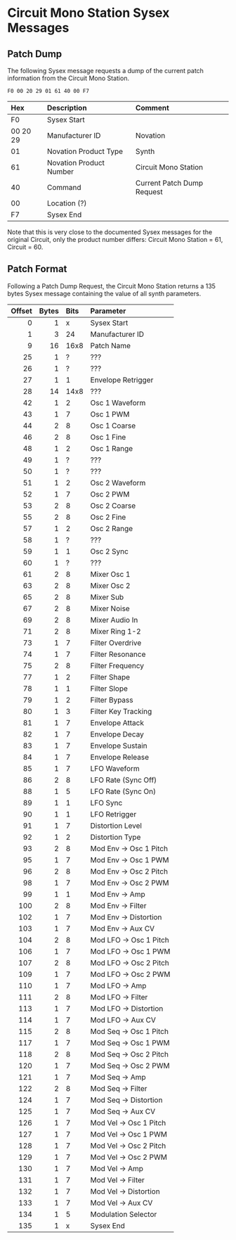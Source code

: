 # Circuit Mono Station Sysex Messages

## Patch Dump
The following Sysex message requests a dump of the current patch information from the Circuit Mono Station.
```
F0 00 20 29 01 61 40 00 F7
```

| Hex | Description | Comment |
| :------|:-------- |:--------|
| F0 | Sysex Start | |
| 00 20 29 | Manufacturer ID | Novation |
| 01 | Novation Product Type | Synth |
| 61 | Novation Product Number | Circuit Mono Station |
| 40 | Command | Current Patch Dump Request |
| 00 | Location (?) | |
| F7 | Sysex End | |

Note that this is very close to the documented Sysex messages for the original Circuit, only the product number differs: Circuit Mono Station = 61, Circuit = 60.

## Patch Format
Following a Patch Dump Request, the Circuit Mono Station returns a 135 bytes Sysex message containing the value of all synth parameters.

| Offset | Bytes | Bits | Parameter |
| ------:| -----:| :--- | :-------- |
|      0 |     1 |   x  | Sysex Start|
|      1 |     3 |  24  | Manufacturer ID |
|      9 |    16 | 16x8 | Patch Name |
|     25 |     1 |   ?  | ??? |
|     26 |     1 |   ?  | ??? |
|     27 |     1 |   1  | Envelope Retrigger |
|     28 |    14 | 14x8 | ??? |
|     42 |     1 |   2  | Osc 1 Waveform |
|     43 |     1 |   7  | Osc 1 PWM |
|     44 |     2 |   8  | Osc 1 Coarse |
|     46 |     2 |   8  | Osc 1 Fine |
|     48 |     1 |   2  | Osc 1 Range |
|     49 |     1 |   ?  | ??? |
|     50 |     1 |   ?  | ??? |
|     51 |     1 |   2  | Osc 2 Waveform |
|     52 |     1 |   7  | Osc 2 PWM |
|     53 |     2 |   8  | Osc 2 Coarse |
|     55 |     2 |   8  | Osc 2 Fine |
|     57 |     1 |   2  | Osc 2 Range |
|     58 |     1 |   ?  | ??? |
|     59 |     1 |   1  | Osc 2 Sync |
|     60 |     1 |   ?  | ??? |
|     61 |     2 |   8  | Mixer Osc 1 |
|     63 |     2 |   8  | Mixer Osc 2 |
|     65 |     2 |   8  | Mixer Sub |
|     67 |     2 |   8  | Mixer Noise |
|     69 |     2 |   8  | Mixer Audio In |
|     71 |     2 |   8  | Mixer Ring 1-2 |
|     73 |     1 |   7  | Filter Overdrive |
|     74 |     1 |   7  | Filter Resonance |
|     75 |     2 |   8  | Filter Frequency |
|     77 |     1 |   2  | Filter Shape |
|     78 |     1 |   1  | Filter Slope |
|     79 |     1 |   2  | Filter Bypass |
|     80 |     1 |   3  | Filter Key Tracking |
|     81 |     1 |   7  | Envelope Attack |
|     82 |     1 |   7  | Envelope Decay |
|     83 |     1 |   7  | Envelope Sustain |
|     84 |     1 |   7  | Envelope Release |
|     85 |     1 |   7  | LFO Waveform |
|     86 |     2 |   8  | LFO Rate (Sync Off) |
|     88 |     1 |   5  | LFO Rate (Sync On) |
|     89 |     1 |   1  | LFO Sync |
|     90 |     1 |   1  | LFO Retrigger |
|     91 |     1 |   7  | Distortion Level |
|     92 |     1 |   2  | Distortion Type |
|     93 |     2 |   8  | Mod Env -> Osc 1 Pitch |
|     95 |     1 |   7  | Mod Env -> Osc 1 PWM |
|     96 |     2 |   8  | Mod Env -> Osc 2 Pitch |
|     98 |     1 |   7  | Mod Env -> Osc 2 PWM |
|     99 |     1 |   1  | Mod Env -> Amp |
|    100 |     2 |   8  | Mod Env -> Filter |
|    102 |     1 |   7  | Mod Env -> Distortion |
|    103 |     1 |   7  | Mod Env -> Aux CV |
|    104 |     2 |   8  | Mod LFO -> Osc 1 Pitch |
|    106 |     1 |   7  | Mod LFO -> Osc 1 PWM |
|    107 |     2 |   8  | Mod LFO -> Osc 2 Pitch |
|    109 |     1 |   7  | Mod LFO -> Osc 2 PWM |
|    110 |     1 |   7  | Mod LFO -> Amp |
|    111 |     2 |   8  | Mod LFO -> Filter |
|    113 |     1 |   7  | Mod LFO -> Distortion |
|    114 |     1 |   7  | Mod LFO -> Aux CV |
|    115 |     2 |   8  | Mod Seq -> Osc 1 Pitch |
|    117 |     1 |   7  | Mod Seq -> Osc 1 PWM |
|    118 |     2 |   8  | Mod Seq -> Osc 2 Pitch |
|    120 |     1 |   7  | Mod Seq -> Osc 2 PWM |
|    121 |     1 |   7  | Mod Seq -> Amp |
|    122 |     2 |   8  | Mod Seq -> Filter |
|    124 |     1 |   7  | Mod Seq -> Distortion |
|    125 |     1 |   7  | Mod Seq -> Aux CV |
|    126 |     1 |   7  | Mod Vel -> Osc 1 Pitch |
|    127 |     1 |   7  | Mod Vel -> Osc 1 PWM |
|    128 |     1 |   7  | Mod Vel -> Osc 2 Pitch |
|    129 |     1 |   7  | Mod Vel -> Osc 2 PWM |
|    130 |     1 |   7  | Mod Vel -> Amp |
|    131 |     1 |   7  | Mod Vel -> Filter |
|    132 |     1 |   7  | Mod Vel -> Distortion |
|    133 |     1 |   7  | Mod Vel -> Aux CV |
|    134 |     1 |   5  | Modulation Selector |
|    135 |     1 |   x  | Sysex End|
